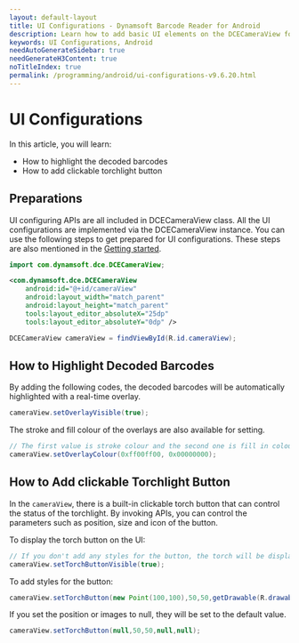 ```yaml
---
layout: default-layout
title: UI Configurations - Dynamsoft Barcode Reader for Android
description: Learn how to add basic UI elements on the DCECameraView for Android edition.
keywords: UI Configurations, Android
needAutoGenerateSidebar: true
needGenerateH3Content: true
noTitleIndex: true
permalink: /programming/android/ui-configurations-v9.6.20.html
---
```


# UI Configurations

In this article, you will learn:

- How to highlight the decoded barcodes
- How to add clickable torchlight button

## Preparations

UI configuring APIs are all included in DCECameraView class. All the UI configurations are implemented via the DCECameraView instance. You can use the following steps to get prepared for UI configurations. These steps are also mentioned in the [Getting started](user-guide.html).

```java
import com.dynamsoft.dce.DCECameraView;
```

```xml
<com.dynamsoft.dce.DCECameraView
    android:id="@+id/cameraView"
    android:layout_width="match_parent"
    android:layout_height="match_parent"
    tools:layout_editor_absoluteX="25dp"
    tools:layout_editor_absoluteY="0dp" />
```

```java
DCECameraView cameraView = findViewById(R.id.cameraView);
```

## How to Highlight Decoded Barcodes

By adding the following codes, the decoded barcodes will be automatically highlighted with a real-time overlay.

```java
cameraView.setOverlayVisible(true);
```

The stroke and fill colour of the overlays are also available for setting.

```java
// The first value is stroke colour and the second one is fill in colour.
cameraView.setOverlayColour(0xff00ff00, 0x00000000);
```

## How to Add clickable Torchlight Button

In the `cameraView`, there is a built-in clickable torch button that can control the status of the torchlight. By invoking APIs, you can control the parameters such as position, size and icon of the button.

To display the torch button on the UI:

```java
// If you don't add any styles for the button, the torch will be displayed on the top left corner of the screen.
cameraView.setTorchButtonVisible(true);
```

To add styles for the button:

```java
cameraView.setTorchButton(new Point(100,100),50,50,getDrawable(R.drawable.torch_on),getDrawable(R.drawable.torch_off));
```

If you set the position or images to null, they will be set to the default value.

```java
cameraView.setTorchButton(null,50,50,null,null);
```
